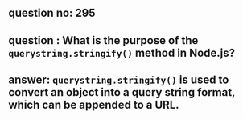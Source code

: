 
      
## question no: 295

## question : What is the purpose of the `querystring.stringify()` method in Node.js?

## answer: `querystring.stringify()` is used to convert an object into a query string format, which can be appended to a URL.
      